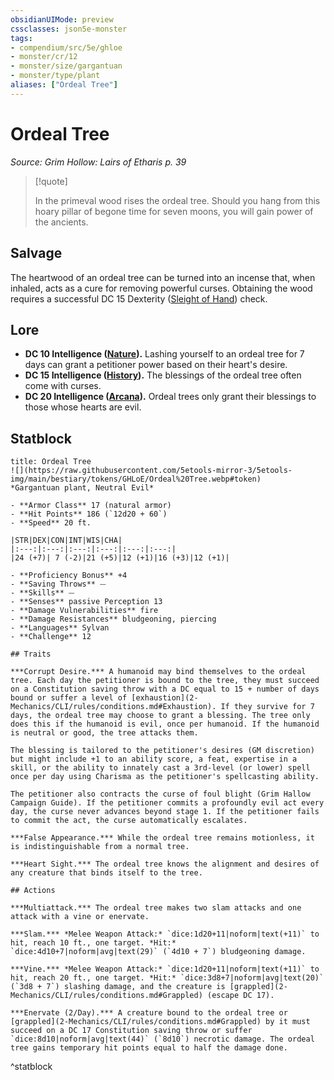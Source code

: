 ```yaml
---
obsidianUIMode: preview
cssclasses: json5e-monster
tags:
- compendium/src/5e/ghloe
- monster/cr/12
- monster/size/gargantuan
- monster/type/plant
aliases: ["Ordeal Tree"]
---
```

# Ordeal Tree
*Source: Grim Hollow: Lairs of Etharis p. 39*  

> [!quote]  
> 
> In the primeval wood rises the ordeal tree. Should you hang from this hoary pillar of begone time for seven moons, you will gain power of the ancients.

## Salvage

The heartwood of an ordeal tree can be turned into an incense that, when inhaled, acts as a cure for removing powerful curses. Obtaining the wood requires a successful DC 15 Dexterity ([Sleight of Hand](2-Mechanics/CLI/rules/skills.md#Sleight%20of%20Hand)) check.

## Lore

- **DC 10 Intelligence ([Nature](2-Mechanics/CLI/rules/skills.md#Nature)).** Lashing yourself to an ordeal tree for 7 days can grant a petitioner power based on their heart's desire.  
- **DC 15 Intelligence ([History](2-Mechanics/CLI/rules/skills.md#History)).** The blessings of the ordeal tree often come with curses.  
- **DC 20 Intelligence ([Arcana](2-Mechanics/CLI/rules/skills.md#Arcana)).** Ordeal trees only grant their blessings to those whose hearts are evil.  

## Statblock

```ad-statblock
title: Ordeal Tree
![](https://raw.githubusercontent.com/5etools-mirror-3/5etools-img/main/bestiary/tokens/GHLoE/Ordeal%20Tree.webp#token)
*Gargantuan plant, Neutral Evil*

- **Armor Class** 17 (natural armor)
- **Hit Points** 186 (`12d20 + 60`)
- **Speed** 20 ft.

|STR|DEX|CON|INT|WIS|CHA|
|:---:|:---:|:---:|:---:|:---:|:---:|
|24 (+7)| 7 (-2)|21 (+5)|12 (+1)|16 (+3)|12 (+1)|

- **Proficiency Bonus** +4
- **Saving Throws** ⏤
- **Skills** ⏤
- **Senses** passive Perception 13
- **Damage Vulnerabilities** fire
- **Damage Resistances** bludgeoning, piercing
- **Languages** Sylvan
- **Challenge** 12

## Traits

***Corrupt Desire.*** A humanoid may bind themselves to the ordeal tree. Each day the petitioner is bound to the tree, they must succeed on a Constitution saving throw with a DC equal to 15 + number of days bound or suffer a level of [exhaustion](2-Mechanics/CLI/rules/conditions.md#Exhaustion). If they survive for 7 days, the ordeal tree may choose to grant a blessing. The tree only does this if the humanoid is evil, once per humanoid. If the humanoid is neutral or good, the tree attacks them.

The blessing is tailored to the petitioner's desires (GM discretion) but might include +1 to an ability score, a feat, expertise in a skill, or the ability to innately cast a 3rd-level (or lower) spell once per day using Charisma as the petitioner's spellcasting ability.

The petitioner also contracts the curse of foul blight (Grim Hallow Campaign Guide). If the petitioner commits a profoundly evil act every day, the curse never advances beyond stage 1. If the petitioner fails to commit the act, the curse automatically escalates.

***False Appearance.*** While the ordeal tree remains motionless, it is indistinguishable from a normal tree.

***Heart Sight.*** The ordeal tree knows the alignment and desires of any creature that binds itself to the tree.

## Actions

***Multiattack.*** The ordeal tree makes two slam attacks and one attack with a vine or enervate.

***Slam.*** *Melee Weapon Attack:* `dice:1d20+11|noform|text(+11)` to hit, reach 10 ft., one target. *Hit:* `dice:4d10+7|noform|avg|text(29)` (`4d10 + 7`) bludgeoning damage.

***Vine.*** *Melee Weapon Attack:* `dice:1d20+11|noform|text(+11)` to hit, reach 20 ft., one target. *Hit:* `dice:3d8+7|noform|avg|text(20)` (`3d8 + 7`) slashing damage, and the creature is [grappled](2-Mechanics/CLI/rules/conditions.md#Grappled) (escape DC 17).

***Enervate (2/Day).*** A creature bound to the ordeal tree or [grappled](2-Mechanics/CLI/rules/conditions.md#Grappled) by it must succeed on a DC 17 Constitution saving throw or suffer `dice:8d10|noform|avg|text(44)` (`8d10`) necrotic damage. The ordeal tree gains temporary hit points equal to half the damage done.
```
^statblock